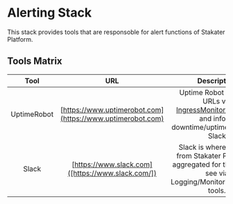 # Alerting Stack

This stack provides tools that are responsoble for alert functions of Stakater Platform.

## Tools Matrix

|       Tool        | URL  |  Description |
| :---------------: | :--: | :-----------:|
| UptimeRobot | [https://www.uptimerobot.com](https://www.uptimerobot.com) | Uptime Robot monitors URLs via [IngressMonitorController](https://github.com/stakater/IngressMonitorController) and inform downtime/uptime events on Slack |
| Slack | [https://www.slack.com]([https://www.slack.com/]) | Slack is where all alerts from Stakater Platform is aggregated for the users to see via Logging/Monitoring/Alerting tools. |